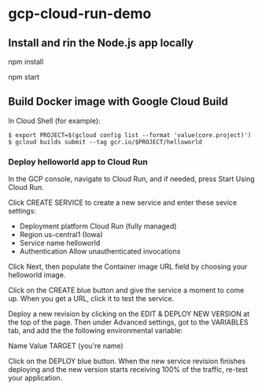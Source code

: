 # gcp-cloud-run-demo

## Install and rin the Node.js app locally

npm install

npm start

## Build Docker image with Google Cloud Build

In Cloud Shell (for example):

```
$ export PROJECT=$(gcloud config list --format 'value(core.project)')
$ gcloud builds submit --tag gcr.io/$PROJECT/helloworld
````

### Deploy helloworld app to Cloud Run

In the GCP console, navigate to Cloud Run, and if needed, press Start Using Cloud Run.

Click CREATE SERVICE to create a new service and enter these sevice settings:

* Deployment platform	Cloud Run (fully managed)
* Region	us-central1 (Iowa)
* Service name	helloworld
* Authentication	Allow unauthenticated invocations

Click Next, then populate the Container image URL field by choosing your helloworld image.


Click on the CREATE blue button and give the service a moment to come up. When you get a URL, click it to test the service.

Deploy a new revision by clicking on the EDIT & DEPLOY NEW VERSION at the top of the page. Then under Advanced settings, got to the VARIABLES tab, and add the the following environmental variable:

Name	Value
TARGET	<scraly> (you're name)

Click on the DEPLOY blue button. When the new service revision finishes deploying and the new version starts receiving 100% of the traffic, re-test your application.
